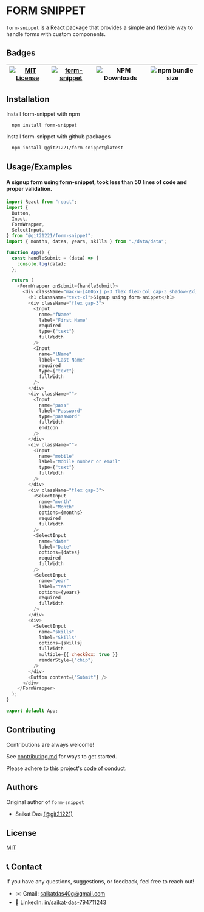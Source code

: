 # FORM SNIPPET

`form-snippet` is a React package that provides a simple and flexible way to handle forms with custom components.

## Badges

| [![MIT License](https://img.shields.io/badge/License-MIT-green.svg)](https://choosealicense.com/licenses/mit/) | [![form-snippet](https://img.shields.io/npm/v/form-snippet.svg)](https://www.npmjs.com/package/form-snippet) | ![NPM Downloads](https://img.shields.io/npm/dm/form-snippet) | ![npm bundle size](https://img.shields.io/bundlephobia/min/form-snippet) |
| -------------------------------------------------------------------------------------------------------------- | ------------------------------------------------------------------------------------------------------------ | ------------------------------------------------------------ | ------------------------------------------------------------------------ |

## Installation

Install form-snippet with npm

```bash
  npm install form-snippet
```

Install form-snippet with github packages

```bash
  npm install @git21221/form-snippet@latest
```

## Usage/Examples

#### A signup form using form-snippet, took less than 50 lines of code and proper validation.

```javascript
import React from "react";
import {
  Button,
  Input,
  FormWrapper,
  SelectInput,
} from "@git21221/form-snippet";
import { months, dates, years, skills } from "./data/data";

function App() {
  const handleSubmit = (data) => {
    console.log(data);
  };

  return (
    <FormWrapper onSubmit={handleSubmit}>
      <div className="max-w-[400px] p-3 flex flex-col gap-3 shadow-2xl rounded-lg">
        <h1 className="text-xl">Signup using form-snippet</h1>
        <div className="flex gap-3">
          <Input
            name="fName"
            label="First Name"
            required
            type={"text"}
            fullWidth
          />
          <Input
            name="lName"
            label="Last Name"
            required
            type={"text"}
            fullWidth
          />
        </div>
        <div className="">
          <Input
            name="pass"
            label="Password"
            type="password"
            fullWidth
            endIcon
          />
        </div>
        <div className="">
          <Input
            name="mobile"
            label="Mobile number or email"
            type={"text"}
            fullWidth
          />
        </div>
        <div className="flex gap-3">
          <SelectInput
            name="month"
            label="Month"
            options={months}
            required
            fullWidth
          />
          <SelectInput
            name="date"
            label="Date"
            options={dates}
            required
            fullWidth
          />
          <SelectInput
            name="year"
            label="Year"
            options={years}
            required
            fullWidth
          />
        </div>
        <div>
          <SelectInput
            name="skills"
            label="Skills"
            options={skills}
            fullWidth
            multiple={{ checkBox: true }}
            renderStyle={"chip"}
          />
        </div>
        <Button content={"Submit"} />
      </div>
    </FormWrapper>
  );
}

export default App;
```

## Contributing

Contributions are always welcome!

See [contributing.md](./CONTRIBUTING.md) for ways to get started.

Please adhere to this project's [code of conduct](./CODE_OF_CONDUCT.md).

## Authors

Original author of `form-snippet`

- Saikat Das [(@git21221)](https://www.github.com/git21221)

## License

[MIT](https://choosealicense.com/licenses/mit/)

## 📞 Contact

If you have any questions, suggestions, or feedback, feel free to reach out!

- ✉️ Gmail: [saikatdas40g@gmail.com](mailto:saikatdas40g@gmail.com)
- 🔗 LinkedIn: [in/saikat-das-794711243](https://www.linkedin.com/in/saikat-das-794711243)

